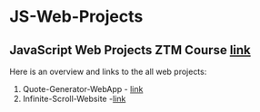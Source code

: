 # JS-Web-Projects
## JavaScript Web Projects ZTM Course [link](https://www.udemy.com/course/javascript-web-projects-to-build-your-portfolio-resume/)
Here is an overview and links to the all web projects:

1. Quote-Generator-WebApp - [link](https://github.com/kaloyanTry/JS-Web-Projects/tree/main/QuoteGeneratorApp)
2. Infinite-Scroll-Website -[link](https://github.com/kaloyanTry/JS-Web-Projects/tree/main/InfiniteScroll)
